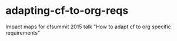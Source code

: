 # adapting-cf-to-org-reqs
Impact maps for cfsummit 2015 talk "How to adapt cf to org specific requirements"
